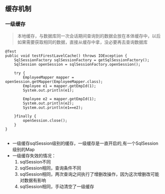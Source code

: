 ## 缓存机制

### 一级缓存
> 本地缓存，与数据库同一次会话期间查询到的数据会放在本体缓存中，以后如果需要获取相同的数据，直接从缓存中拿，没必要再去查询数据库

```
@Test
public void testFirestLavelCache() throws IOException {
	SqlSessionFactory sqlSessionFactory = getSqlSessionFactory();
	SqlSession openSession = sqlSessionFactory.openSession();
	
	try {
		EmployeeMapper mapper = openSession.getMapper(EmployeeMapper.class);
		Employee e1 = mapper.getEmpId(1);
		System.out.println(e1);
		
		Employee e2 = mapper.getEmpId(1);
		System.out.println(e2);
		System.out.println(e1==e2);
		
	}finally {
		openSession.close();
	}
}
	
```

* 一级缓存sqlSession级别的缓存，一级缓存是一直开启的,有一个SqlSession级别的Map
* 一级缓存失效的情况：
	1. sqlSession不同
	2. sqlSession相同，查询条件不同
	3. sqlSession相同，两次查询之间执行了增删改操作，因为这次增删改可能对数据有影响
	4. sqlSession相同，手动清空了一级缓存